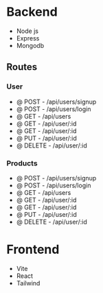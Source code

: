 # Backend
  - Node js
  - Express
  - Mongodb
  ## Routes
  ### User
  - @ POST - /api/users/signup
  - @ POST - /api/users/login 
  - @ GET - /api/users 
  - @ GET - /api/user/:id
  - @ GET - /api/user/:id 
  - @ PUT - /api/user/:id 
  - @ DELETE - /api/user/:id
  ### Products
  - @ POST - /api/users/signup
  - @ POST - /api/users/login 
  - @ GET - /api/users 
  - @ GET - /api/user/:id
  - @ GET - /api/user/:id 
  - @ PUT - /api/user/:id 
  - @ DELETE - /api/user/:id
# Frontend
  - Vite
  - React
  - Tailwind


